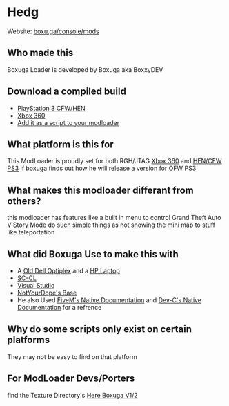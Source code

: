 # Hedg
Website: [boxu.ga/console/mods](http://boxu.ga/mods/console/)

## Who made this
Boxuga Loader is developed by Boxuga aka BoxxyDEV 

## Download a compiled build
* [PlayStation 3 CFW/HEN](https://www.mediafire.com/file/odoggnh8qvbvw9i/update.rpf/file)
* [Xbox 360](https://www.mediafire.com/file/5zknaam7cgxx7zp/tu00000009_00000000/file)
* [Add it as a script to your modloader](https://www.mediafire.com/file/m3yvsf8xwrt0nib/BoxugaLoaderScript.zip/file)

## What platform is this for
This ModLoader is proudly set for both RGH/JTAG [Xbox 360](https://en.wikipedia.org/wiki/Xbox_360) and [HEN/CFW](https://en.wikipedia.org/wiki/PlayStation_3_homebrew) [PS3](https://en.wikipedia.org/wiki/PlayStation_3) if boxuga finds out how he will release a version for OFW PS3

## What makes this modloader differant from others?
this modloader has features like a built in menu to control Grand Theft Auto V Story Mode do such simple things as not showing the mini map to stuff like teleportation

## What did Boxuga Use to make this with
* A [Old Dell Optiplex](https://www.dell.com/en-us/work/shop/cty/pdp/spd/optiplex-780) and a [HP Laptop](https://support.hp.com/au-en/document/c06452793)
* [SC-CL](https://github.com/NativeFunction/SC-CL) 
* [Visual Studio](https://visualstudio.microsoft.com/)
* [NotYourDope's Base](https://archive.org/details/NotYourDopeModloaderBaseCpp)
* He also Used [FiveM's Native Documentation](https://docs.fivem.net/natives/) and [Dev-C's Native Documentation](http://dev-c.com/nativedb/) for a refrence


## Why do some scripts only exist on certain platforms 
They may not be easy to find on that platform

## For ModLoader Devs/Porters
find the Texture Directory's [Here Boxuga V1/2](https://github.com/BoxxyDEV/Boxuga-ModLoader/releases/download/V2/Scripts.zip)
